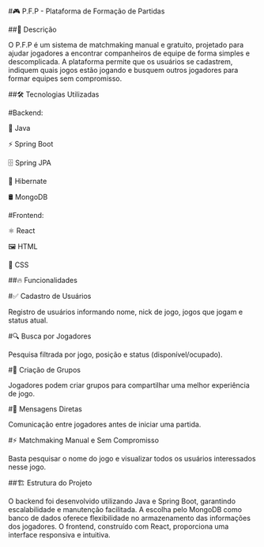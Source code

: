 #🎮 P.F.P - Plataforma de Formação de Partidas

##🌟 Descrição

O P.F.P é um sistema de matchmaking manual e gratuito, projetado para ajudar jogadores a encontrar companheiros de equipe de forma simples e descomplicada. A plataforma permite que os usuários se cadastrem, indiquem quais jogos estão jogando e busquem outros jogadores para formar equipes sem compromisso.

##🛠️ Tecnologias Utilizadas

#Backend:

🚀 Java

⚡ Spring Boot

🗄️ Spring JPA

🔗 Hibernate

🛢️ MongoDB

#Frontend:

⚛️ React

🖼️ HTML

🎨 CSS

##🔥 Funcionalidades

#✅ Cadastro de Usuários

Registro de usuários informando nome, nick de jogo, jogos que jogam e status atual.

#🔍 Busca por Jogadores

Pesquisa filtrada por jogo, posição e status (disponível/ocupado).

#👥 Criação de Grupos

Jogadores podem criar grupos para compartilhar uma melhor experiência de jogo.

#💬 Mensagens Diretas

Comunicação entre jogadores antes de iniciar uma partida.

#⚡ Matchmaking Manual e Sem Compromisso

Basta pesquisar o nome do jogo e visualizar todos os usuários interessados nesse jogo.

##🏗️ Estrutura do Projeto

O backend foi desenvolvido utilizando Java e Spring Boot, garantindo escalabilidade e manutenção facilitada. A escolha pelo MongoDB como banco de dados oferece flexibilidade no armazenamento das informações dos jogadores. O frontend, construído com React, proporciona uma interface responsiva e intuitiva.

